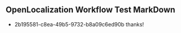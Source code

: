 ## OpenLocalization Workflow Test MarkDown
* 2b195581-c8ea-49b5-9732-b8a09c6ed90b 
thanks!<!--HONumber=Mar16_HO3-->

